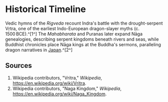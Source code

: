 # Historical Timeline

Vedic hymns of the *Rigveda* recount Indra's battle with the drought-serpent Vṛtra, one of the earliest Indo-European dragon-slayer myths (c. 1500 BCE).^[1^] The *Mahabharata* and Puranas later expand Nāga genealogies, describing serpent kingdoms beneath rivers and seas, while Buddhist chronicles place Nāga kings at the Buddha's sermons, paralleling dragon narratives in [Japan](../../japan/historical-timeline/README.md).^[2^]

## Sources
1. Wikipedia contributors, "Vritra," *Wikipedia*, <https://en.wikipedia.org/wiki/Vritra>.
2. Wikipedia contributors, "Naga Kingdom," *Wikipedia*, <https://en.wikipedia.org/wiki/Naga_Kingdom>.
